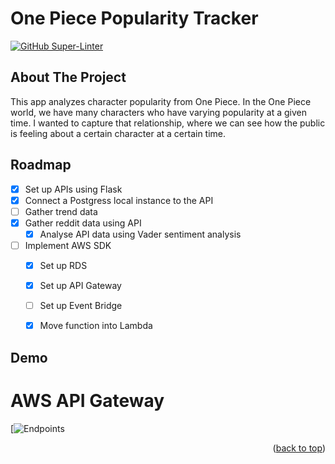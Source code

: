 # One Piece Popularity Tracker

[![GitHub Super-Linter](https://github.com/martham0/one-piece-api/actions/workflows/super-linter.yml/badge.svg)](https://github.com/marketplace/actions/super-linter)

<!-- ABOUT THE PROJECT -->
## About The Project
This app analyzes character popularity from One Piece. In the One Piece world, we have many characters who have varying popularity at a given time. I wanted to capture that relationship, where we can see how the public is feeling about a certain character at a certain time. 


<!-- ROADMAP -->
## Roadmap

- [x] Set up APIs using Flask
- [x] Connect a Postgress local instance to the API
- [ ] Gather trend data 
- [x] Gather reddit data using API
    - [x] Analyse API data using Vader sentiment analysis
      
- [ ] Implement AWS SDK
    - [x] Set up RDS
    - [x] Set up API Gateway
    - [ ] Set up Event Bridge
    - [x] Move function into Lambda


## Demo
# AWS API Gateway
[![Endpoints](https://youtu.be/IWb_oIAs5N8)

<p align="right">(<a href="#readme-top">back to top</a>)</p>

